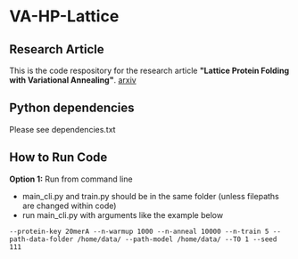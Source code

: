 # VA-HP-Lattice

## Research Article
This is the code respository for the research article **"Lattice Protein Folding with Variational Annealing"**. [arxiv](https://arxiv.org/abs/2502.20632)

## Python dependencies
Please see dependencies.txt

## How to Run Code
**Option 1:** Run from command line
- main_cli.py and train.py should be in the same folder (unless filepaths are changed within code)
- run main_cli.py with arguments like the example below

`--protein-key 20merA --n-warmup 1000 --n-anneal 10000 --n-train 5 --path-data-folder /home/data/ --path-model /home/data/ --T0 1 --seed 111`
